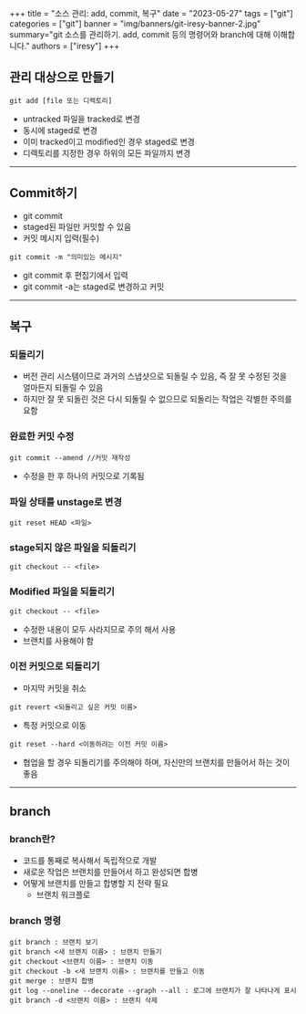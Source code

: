 +++
title = "소스 관리: add, commit, 복구"
date = "2023-05-27"
tags = ["git"]
categories = ["git"]
banner = "img/banners/git-iresy-banner-2.jpg"
summary="git 소스를 관리하기. add, commit 등의 명령어와 branch에 대해 이해합니다."
authors = ["iresy"]
+++

## 관리 대상으로 만들기
```
git add [file 또는 디렉토리]
```
* untracked 파일을 tracked로 변경
* 동시에 staged로 변경
* 이미 tracked이고 modified인 경우 staged로 변경
* 디렉토리를 지정한 경우 하위의 모든 파일까지 변경

***

## Commit하기
* git commit
* staged된 파일만 커밋할 수 있음
* 커밋 메시지 입력(필수)
```
git commit -m "의미있는 메시지"  
```
* git commit 후 편집기에서 입력  
* git commit -a는 staged로 변경하고 커밋

***

## 복구
### 되돌리기
* 버전 관리 시스템이므로 과거의 스냅샷으로 되돌릴 수 있음, 즉 잘 못 수정된 것을 얼마든지 되돌릴 수 있음
* 하지만 잘 못 되돌린 것은 다시 되돌릴 수 없으므로 되돌리는 작업은 각별한 주의를 요함
### 완료한 커밋 수정
```
git commit --amend //커밋 재작성
```
* 수정을 한 후 하나의 커밋으로 기록됨
### 파일 상태를 unstage로 변경
```
git reset HEAD <파일>
```
### stage되지 않은 파일을 되돌리기
```
git checkout -- <file>
```
### Modified 파일을 되돌리기
```
git checkout -- <file>
```
* 수정한 내용이 모두 사라지므로 주의 해서 사용
* 브랜치를 사용해야 함
### 이전 커밋으로 되돌리기
* 마지막 커밋을 취소
```
git revert <되돌리고 싶은 커밋 이름>
```
* 특정 커밋으로 이동
```
git reset --hard <이동하려는 이전 커밋 이름>
```
* 협업을 할 경우 되돌리기를 주의해야 하며, 자신만의 브랜치를 만들어서 하는 것이 좋음

***

## branch
### branch란?
* 코드를 통째로 복사해서 독립적으로 개발
* 새로운 작업은 브랜치를 만들어서 하고 완성되면 합병
* 어떻게 브랜치를 만들고 합병할 지 전략 필요
    - 브랜치 워크플로
### branch 명령
```
git branch : 브랜치 보기
git branch <새 브랜치 이름> : 브랜치 만들기
git checkout <브랜치 이름> : 브랜치 이동
git checkout -b <새 브랜치 이름> : 브랜치를 만들고 이동
git merge : 브랜치 합병
git log --oneline --decorate --graph --all : 로그에 브랜치가 잘 나타나게 표시
git branch -d <브랜치 이름> : 브랜치 삭제
```